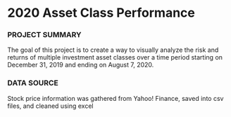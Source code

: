 # 2020 Asset Class Performance
 
### PROJECT SUMMARY ###
The goal of this project is to create a way to visually analyze the risk and returns of multiple investment 
asset classes over a time period starting on December 31, 2019 and ending on August 7, 2020.


### DATA SOURCE ###
Stock price information was gathered from Yahoo! Finance, saved into csv files, and cleaned using excel

### 